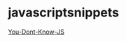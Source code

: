 # javascriptsnippets

[You-Dont-Know-JS](https://github.com/getify/You-Dont-Know-JS/blob/1st-ed/README.md)
